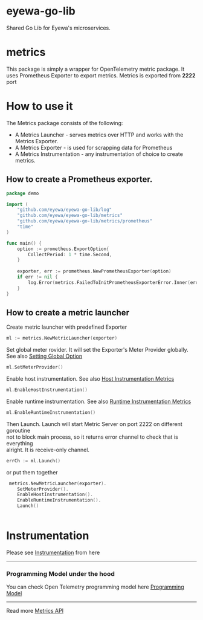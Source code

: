 # eyewa-go-lib
Shared Go Lib for Eyewa's microservices.

# metrics
This package is simply a wrapper for OpenTelemetry metric package. It uses Prometheus
Exporter to export metrics. Metrics is exported from **2222** port

# How to use it
The Metrics package consists of the following:
- A Metrics Launcher - serves metrics over HTTP and works with the Metrics Exporter.
- A Metrics Exporter - is used for scrapping data for Prometheus
- A Metrics Instrumentation - any instrumentation of choice to create metrics.

## How to create a Prometheus exporter.
```go
package demo

import (
	"github.com/eyewa/eyewa-go-lib/log"
	"github.com/eyewa/eyewa-go-lib/metrics"
	"github.com/eyewa/eyewa-go-lib/metrics/prometheus"
	"time"
)

func main() {
	option := prometheus.ExportOption{
		CollectPeriod: 1 * time.Second,
	}
	
	exporter, err := prometheus.NewPrometheusExporter(option)
	if err != nil {
		log.Error(metrics.FailedToInitPrometheusExporterError.Inner(err).Error())
	}
}
```
## How to create a metric launcher
Create metric launcher with predefined Exporter
```go
ml := metrics.NewMetricLauncher(exporter)
```
Set global meter rovider. It will set the Exporter's Meter Provider globally. See also [Setting Global Option](https://opentelemetry.io/docs/go/getting-started/#setting-global-options)
```go
ml.SetMeterProvider()
```
Enable host instrumentation. See also [Host Instrumentation Metrics](https://pkg.go.dev/go.opentelemetry.io/contrib/instrumentation/host@v0.20.0#pkg-overview) 
```go
ml.EnableHostInstrumentation()
```
Enable runtime instrumentation. See also [Runtime Instrumentation Metrics](https://pkg.go.dev/go.opentelemetry.io/contrib/instrumentation/runtime@v0.20.0#pkg-overview)
```go
ml.EnableRuntimeInstrumentation()
```
Then Launch. Launch will start Metric Server on port 2222 on different goroutine \
not to block main process, so it returns error channel to check that is everything \
alright. It is receive-only channel.
```go
errCh := ml.Launch()
```
or put them together
```go
 metrics.NewMetricLauncher(exporter).
    SetMeterProvider().
    EnableHostInstrumentation().
    EnableRuntimeInstrumentation().
    Launch()
	
```
# Instrumentation
Please see [Instrumentation](INSTRUMENTATION.md) from here

---
### Programming Model under the hood
You can check Open Telemetry programming model here [Programming Model](https://github.com/open-telemetry/opentelemetry-specification/blob/main/specification/metrics/README.md#programming-model)

---
Read more [Metrics API](https://github.com/open-telemetry/opentelemetry-specification/blob/main/specification/metrics/api.md)
